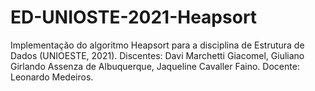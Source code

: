 # ED-UNIOSTE-2021-Heapsort
Implementação do algoritmo Heapsort para a disciplina de Estrutura de Dados (UNIOESTE, 2021). Discentes: Davi Marchetti Giacomel, Giuliano Girlando Assenza de Albuquerque, Jaqueline Cavaller Faino. Docente: Leonardo Medeiros.
